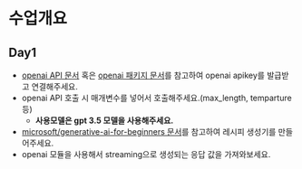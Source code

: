 # 수업개요

## Day1
- [openai API 문서](https://platform.openai.com/docs/api-reference/introduction) 혹은 [openai 패키지 문서](https://www.npmjs.com/package/openai)를 참고하여 openai apikey를 발급받고 연결해주세요.
- openai API 호출 시 매개변수를 넣어서 호출해주세요.(max_length, temparture 등)
  - **사용모델은 gpt 3.5 모델을 사용해주세요.**
- [microsoft/generative-ai-for-beginners 문서](https://github.com/microsoft/generative-ai-for-beginners/blob/main/06-text-generation-apps/translations/ko/README.md)를 참고하여 레시피 생성기를 만들어주세요.
- openai 모듈을 사용해서 streaming으로 생성되는 응답 값을 가져와보세요.
